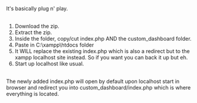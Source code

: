 It's basically plug n' play. <br> <br>

1. Download the zip. <br>
2. Extract the zip. <br>
3. Inside the folder, copy/cut index.php AND the custom_dashboard folder. <br>
4. Paste in C:\xampp\htdocs folder <br>
5. It WILL replace the existing index.php which is also a redirect but to the xampp localhost site instead. So if you want you can back it up but eh. <br>
6. Start up localhost like usual. <br> <br>

The newly added index.php will open by default upon localhost start in browser and redirect you into custom_dashboard/index.php which is where everything is located.
